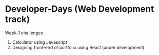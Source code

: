 # Developer-Days (Web Development track)

Week-1 challenges
  1) Calculator using Javascript
  2) Designing front-end of portfolio using React (under development)
